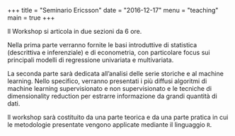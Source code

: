 +++
title = "Seminario Ericsson"
date = "2016-12-17"
menu = "teaching"
main = true
+++


Il Workshop si articola in due sezioni da 6 ore.

Nella prima parte verranno fornite le basi introduttive di statistica (descrittiva e inferenziale) e di econometria, con particolare focus sui principali modelli di regressione univariata e multivariata.

La seconda parte sarà dedicata all’analisi delle serie storiche e al machine learning. Nello specifico, verranno presentati i più diffusi algoritmi di machine learning supervisionato e non supervisionato e le tecniche di dimensionality reduction per estrarre informazione da grandi quantità di dati.

Il workshop sarà costituito da una parte teorica e da una parte pratica in cui le metodologie presentate vengono applicate mediante il linguaggio `R`.
